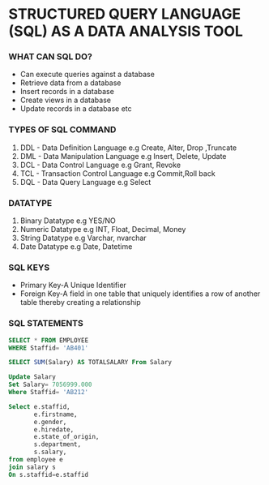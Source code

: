 # STRUCTURED QUERY LANGUAGE (SQL) AS A DATA ANALYSIS TOOL

### WHAT CAN SQL DO?
 - Can execute queries against a database
 - Retrieve data from a database
 - Insert records in a database
 - Create views in a database
 - Update records in a database etc

### TYPES OF SQL COMMAND
 1. DDL - Data Definition Language e.g Create, Alter, Drop ,Truncate
 2. DML - Data Manipulation Language  e.g Insert, Delete, Update
 3. DCL - Data Control Language e.g Grant, Revoke
 4. TCL - Transaction Control Language e.g Commit,Roll back
 5. DQL - Data Query Language e.g Select

### DATATYPE
 1. Binary Datatype e.g YES/NO
 2. Numeric Datatype e.g INT, Float, Decimal, Money
 3. String Datatype e.g Varchar, nvarchar
 4. Date Datatype e.g Date, Datetime

### SQL KEYS
- Primary Key-A Unique Identifier
- Foreign Key-A field in one table that uniquely identifies a row of another table thereby creating a relationship

### SQL STATEMENTS
``` SQL 
SELECT * FROM EMPLOYEE
WHERE Staffid= 'AB401'
```
```SQL
SELECT SUM(Salary) AS TOTALSALARY From Salary
```
```SQL
Update Salary
Set Salary= 7056999.000
Where Staffid= 'AB212'
```
```SQL
Select e.staffid,
       e.firstname,
       e.gender,
       e.hiredate,
       e.state_of_origin,
       s.department,
       s.salary,
from employee e
join salary s
On s.staffid=e.staffid
```       




